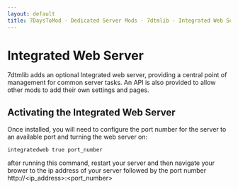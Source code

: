 ```yaml
---
layout: default
title: 7DaysToMod - Dedicated Server Mods - 7dtmlib - Integrated Web Server
---
```

# Integrated Web Server

7dtmlib adds an optional Integrated web server, providing a central point of management for common server tasks.  An API is also provided to allow other mods to add their own settings and pages.

## Activating the Integrated Web Server

Once installed, you will need to configure the port number for the server to an available port and turning the web server on:

```
integratedweb true port_number

```

after running this command, restart your server and then navigate your brower to the ip address of your server followed by the port number
http://<ip_address>:<port_number>